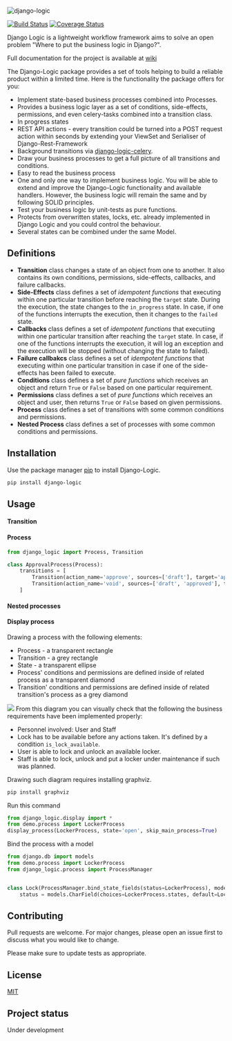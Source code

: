 ![django-logic](https://user-images.githubusercontent.com/6745569/87846343-bcecb080-c901-11ea-8dff-8f2dd1e6f311.png)

[![Build Status](https://travis-ci.org/Borderless360/django-logic.svg?branch=master)](https://travis-ci.org/Borderless360/django-logic) [![Coverage Status](https://coveralls.io/repos/github/Borderless360/django-logic/badge.svg?branch=master)](https://coveralls.io/github/Borderless360/django-logic?branch=master)
     
Django Logic is a lightweight workflow framework aims to solve an open problem "Where to put the business logic in Django?".

Full documentation for the project is available at [wiki](https://github.com/Borderless360/django-logic/wiki)

 The Django-Logic package provides a set of tools helping to build a reliable product within a limited time. Here is the functionality the package offers for you:
- Implement state-based business processes combined into Processes. 
- Provides a business logic layer as a set of conditions, side-effects, permissions, and even celery-tasks combined into a transition class.
- In progress states 
- REST API actions - every transition could be turned into a POST request action within seconds by extending your ViewSet and Serialiser of Django-Rest-Framework  
- Background transitions via [django-logic-celery](https://github.com/Borderless360/django-logic-celery).
- Draw your business processes to get a full picture of all transitions and conditions. 
- Easy to read the business process 
- One and only one way to implement business logic. You will be able to extend and improve the Django-Logic functionality and available handlers. However, the business logic will remain the same and by following SOLID principles. 
- Test your business logic by unit-tests as pure functions. 
- Protects from overwritten states, locks, etc. already implemented in Django Logic and you could control the behaviour. 
- Several states can be combined under the same Model.

## Definitions 
- **Transition** class changes a state of an object from one to another. It also contains its own conditions,
 permissions, side-effects, callbacks, and failure callbacks. 
- **Side-Effects** class defines a set of _idempotent functions_ that executing within one particular transition
 before reaching the `target` state. During the execution, the state changes to the `in_progress` state.
 In case, if one of the functions interrupts the execution, then it changes to the `failed` state.
- **Callbacks** class defines a set of _idempotent functions_ that executiing within one particular transition
 after reaching the `target` state. In case, if one of the functions interrupts the execution, it will log
  an exception and the execution will be stopped (without changing the state to failed). 
- **Failure callbakcs** class defines a set of _idempotent functions_ that executing within one particular 
transition in case if one of the side-effects has been failed to execute. 
- **Conditions** class defines a set of _pure functions_ which receives an object and return `True` or `False` based on 
one particular requirement.
- **Permissions** class defines a set of _pure functions_ which receives an object and user, then returns `True` or 
`False` based on given permissions.
- **Process** class defines a set of transitions with some common conditions and permissions.
- **Nested Process** class defines a set of processes with some common conditions and permissions.

## Installation

Use the package manager [pip](https://pip.pypa.io/en/stable/) to install Django-Logic.

```bash
pip install django-logic
```

## Usage
#### Transition
#### Process
```python
from django_logic import Process, Transition

class ApprovalProcess(Process):
    transitions = [
        Transition(action_name='approve', sources=['draft'], target='approved'),
        Transition(action_name='void', sources=['draft', 'approved'], target='void'),
    ]
```
#### Nested processes 


#### Display process
Drawing a process with the following elements:
- Process - a transparent rectangle 
- Transition - a grey rectangle 
- State - a transparent ellipse 
- Process' conditions and permissions are defined inside of related process as a transparent diamond
- Transition' conditions and permissions are defined inside of related transition's process as a grey diamond
   
[![][diagram-img]][diagram-img]
From this diagram you can visually check that the following the business requirements have been implemented properly:
- Personnel involved: User and Staff
- Lock has to be available before any actions taken. It's  defined by a condition  `is_lock_available`. 
- User is able to lock and unlock an available locker. 
- Staff is able to lock, unlock and put a locker under maintenance if such was planned.  

Drawing such diagram requires installing graphviz.
```bash
pip install graphviz
``` 
Run this command
```python
from django_logic.display import * 
from demo.process import LockerProcess
display_process(LockerProcess, state='open', skip_main_process=True)
```

Bind the process with a model 
```python
from django.db import models
from demo.process import LockerProcess
from django_logic.process import ProcessManager


class Lock(ProcessManager.bind_state_fields(status=LockerProcess), models.Model):
    status = models.CharField(choices=LockerProcess.states, default=LockerProcess.states.open, max_length=16, blank=True)
``` 

## Contributing
Pull requests are welcome. For major changes, please open an issue first to discuss what you would like to change.

Please make sure to update tests as appropriate.

## License
[MIT](https://choosealicense.com/licenses/mit/)

## Project status
Under development


[diagram-img]: https://user-images.githubusercontent.com/6745569/74101382-25c24680-4b74-11ea-8767-0eabd4f27ebc.png
